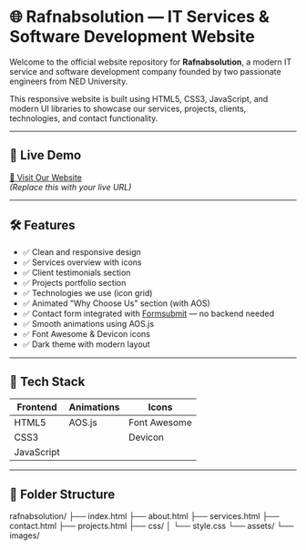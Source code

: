 # 🌐 Rafnabsolution — IT Services & Software Development Website

Welcome to the official website repository for **Rafnabsolution**, a modern IT service and software development company founded by two passionate engineers from NED University.

This responsive website is built using HTML5, CSS3, JavaScript, and modern UI libraries to showcase our services, projects, clients, technologies, and contact functionality.

---

## 🚀 Live Demo

[🔗 Visit Our Website](https://yourdomain.com)  
_(Replace this with your live URL)_

---

## 🛠️ Features

- ✅ Clean and responsive design
- ✅ Services overview with icons
- ✅ Client testimonials section
- ✅ Projects portfolio section
- ✅ Technologies we use (icon grid)
- ✅ Animated "Why Choose Us" section (with AOS)
- ✅ Contact form integrated with [Formsubmit](https://formsubmit.co) — no backend needed
- ✅ Smooth animations using AOS.js
- ✅ Font Awesome & Devicon icons
- ✅ Dark theme with modern layout

---

## 🧱 Tech Stack

| Frontend     | Animations  | Icons       |
|--------------|-------------|-------------|
| HTML5        | AOS.js      | Font Awesome |
| CSS3         |             | Devicon     |
| JavaScript   |             |             |

---

## 📂 Folder Structure

rafnabsolution/
├── index.html
├── about.html
├── services.html
├── contact.html
├── projects.html
├── css/
│ └── style.css
└── assets/
└── images/
